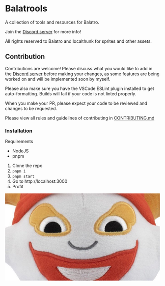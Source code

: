 # Balatrools

A collection of tools and resources for Balatro.

Join the [Discord server](https://discord.gg/cAbXMwQ4sz) for more info!

All rights reserved to Balatro and localthunk for sprites and other assets.

## Contribution

Contributions are welcome! Please discuss what you would like to add in the [Discord server](https://discord.gg/cAbXMwQ4sz) before making your changes, as some features are being worked on and will be implemented soon by myself.

Please also make sure you have the VSCode ESLint plugin installed to get auto-formatting. Builds will fail if your code is not linted properly.

When you make your PR, please expect your code to be reviewed and changes to be requested.

Please view all rules and guidelines of contributing in [CONTRIBUTING.md](CONTRIBUTING.md)

### Installation

Requirements
- NodeJS
- pnpm

1. Clone the repo
2. `pnpm i`
3. `pnpm start`
4. Go to http://localhost:3000
5. Profit

![jimbo](public/jimbo.jpg)
